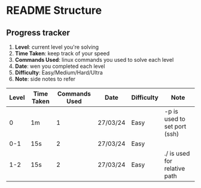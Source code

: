 # README Structure

## Progress tracker

1. **Level**: current level you're solving
2. **Time Taken**: keep track of your speed
3. **Commands Used**: linux commands you used to solve each level
4. **Date**: wen you completed each level
5. **Difficulty**: Easy/Medium/Hard/Ultra
6. **Note**: side notes to refer

| Level | Time Taken | Commands Used | Date     | Difficulty | Note                         |
| ----- | ---------- | ------------- | -------- | ---------- | ---------------------------- |
| 0     | 1m         | 1             | 27/03/24 | Easy       | -p is used to set port (ssh) |
| 0-1   | 15s        | 2             | 27/03/24 | Easy       |                              |
| 1-2   | 15s        | 2             | 27/03/24 | Easy       | ./ is used for relative path |
